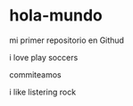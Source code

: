 # hola-mundo

mi primer repositorio en Githud

i love play soccers

commiteamos 

i like listering rock

